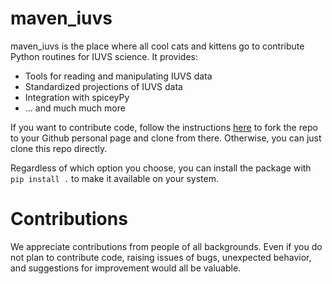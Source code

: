 # maven_iuvs
maven_iuvs is the place where all cool cats and kittens go to contribute Python routines for IUVS science. It provides:
* Tools for reading and manipulating IUVS data 
* Standardized projections of IUVS data
* Integration with spiceyPy
* ... and much much more

If you want to contribute code, follow the instructions [here](https://numpy.org/doc/stable/dev/) to fork the repo to
your Github personal page and clone from there. Otherwise, you can just clone this repo directly.

Regardless of which option you choose, you can install the package with `pip install .` to make it available 
on your system.

# Contributions
We appreciate contributions from people of all backgrounds. Even if you do not plan to contribute code, raising issues
of bugs, unexpected behavior, and suggestions for improvement would all be valuable. 
